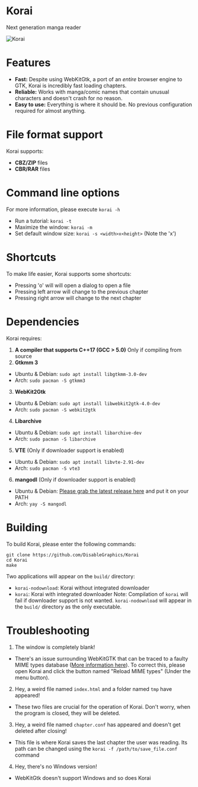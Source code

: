 # Korai
Next generation manga reader

![Korai](https://user-images.githubusercontent.com/48135147/163577957-b9fdc19d-827a-40d3-8cfc-e0f36930a505.png)

# Features
- **Fast:** Despite using WebKitGtk, a port of an _entire_ browser engine to GTK, Korai is incredibly fast loading chapters.
- **Reliable:** Works with manga/comic names that contain unusual characters and doesn't crash for no reason.
- **Easy to use:** Everything is where it should be. No previous configuration required for almost anything.

# File format support
Korai supports:
  - **CBZ/ZIP** files
  - **CBR/RAR** files
# Command line options
For more information, please execute `korai -h`

- Run a tutorial: `korai -t`
- Maximize the window: `korai -m`
- Set default window size: `korai -s <width>x<height>` (Note the 'x')

# Shortcuts
To make life easier, Korai supports some shortcuts:
- Pressing 'o' will will open a dialog to open a file
- Pressing left arrow will change to the previous chapter
- Pressing right arrow will change to the next chapter 

# Dependencies
Korai requires: <br>
1. **A compiler that supports C++17 (GCC > 5.0)** Only if compiling from source<br>
2. **Gtkmm 3**
- Ubuntu & Debian: `sudo apt install libgtkmm-3.0-dev`
- Arch: `sudo pacman -S gtkmm3`<br>
3. **WebKit2Gtk**
- Ubuntu & Debian: `sudo apt install libwebkit2gtk-4.0-dev`
- Arch: `sudo pacman -S webkit2gtk`
4. **Libarchive**
- Ubuntu & Debian: `sudo apt install libarchive-dev`
- Arch: `sudo pacman -S libarchive` 
5. **VTE** (Only if downloader support is enabled)
- Ubuntu & Debian: `sudo apt install libvte-2.91-dev`
- Arch: `sudo pacman -S vte3`
6. **mangodl** (Only if downloader support is enabled)
- Ubuntu & Debian: <a href=https://github.com/Gyro7/mangodl/releases/latest>Please grab the latest release here</a> and put it on your PATH
- Arch: `yay -S mangodl`

# Building
To build Korai, please enter the following commands:
```
git clone https://github.com/DisableGraphics/Korai
cd Korai
make
```
Two applications will appear on the `build/` directory:
- `korai-nodownload`: Korai without integrated downloader
- `korai`: Korai with integrated downloader
Note: Compilation of `korai` will fail if downloader support is not wanted. `korai-nodownload` will appear in the `build/` directory as the only executable.

# Troubleshooting
1. The window is completely blank!
- There's an issue surrounding WebKitGTK that can be traced to a faulty MIME types database (<a href=https://stackoverflow.com/questions/71734719/webkitgtk-doesnt-load-local-files>More information here</a>). To correct this, please open Korai and click the button named "Reload MIME types" (Under the menu button).

2. Hey, a weird file named `index.html` and a folder named `tmp` have appeared!
- These two files are crucial for the operation of Korai. Don't worry, when the program is closed, they will be deleted.
3. Hey, a weird file named `chapter.conf` has appeared and doesn't get deleted after closing!
- This file is where Korai saves the last chapter the user was reading. Its path can be changed using the `korai -f /path/to/save_file.conf` command
4. Hey, there's no Windows version!
- WebKitGtk doesn't support Windows and so does Korai
